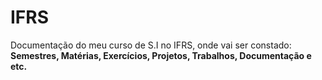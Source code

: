 # IFRS
Documentação do meu curso de S.I no IFRS, onde vai ser constado: **Semestres, Matérias, Exercícios, Projetos, Trabalhos, Documentação e etc.**
